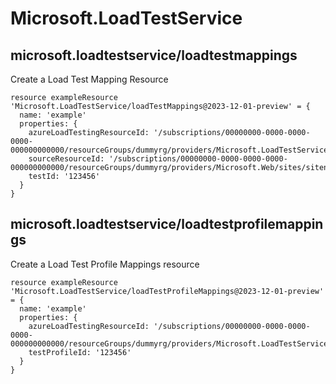 # Microsoft.LoadTestService

## microsoft.loadtestservice/loadtestmappings

Create a Load Test Mapping Resource
```bicep
resource exampleResource 'Microsoft.LoadTestService/loadTestMappings@2023-12-01-preview' = {
  name: 'example'
  properties: {
    azureLoadTestingResourceId: '/subscriptions/00000000-0000-0000-0000-000000000000/resourceGroups/dummyrg/providers/Microsoft.LoadTestService/loadTests/myLoadTest'
    sourceResourceId: '/subscriptions/00000000-0000-0000-0000-000000000000/resourceGroups/dummyrg/providers/Microsoft.Web/sites/sitename'
    testId: '123456'
  }
}
```

## microsoft.loadtestservice/loadtestprofilemappings

Create a Load Test Profile Mappings resource
```bicep
resource exampleResource 'Microsoft.LoadTestService/loadTestProfileMappings@2023-12-01-preview' = {
  name: 'example'
  properties: {
    azureLoadTestingResourceId: '/subscriptions/00000000-0000-0000-0000-000000000000/resourceGroups/dummyrg/providers/Microsoft.LoadTestService/loadTests/myLoadTest'
    testProfileId: '123456'
  }
}
```
